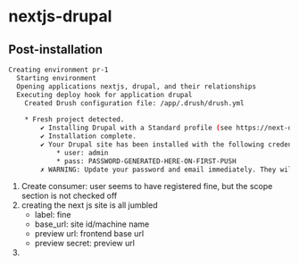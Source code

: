 # nextjs-drupal


## Post-installation

```bash
Creating environment pr-1
  Starting environment
  Opening applications nextjs, drupal, and their relationships
  Executing deploy hook for application drupal
    Created Drush configuration file: /app/.drush/drush.yml
    
    * Fresh project detected.
        ✔ Installing Drupal with a Standard profile (see https://next-drupal.org/learn/quick-start/install-drupal).
        ✔ Installation complete.
        ✔ Your Drupal site has been installed with the following credentials:
            * user: admin
            * pass: PASSWORD-GENERATED-HERE-ON-FIRST-PUSH
        ✗ WARNING: Update your password and email immediately. They will only be available once.
```


1. Create consumer: user seems to have registered fine, but the scope section is not checked off
1. creating the next js site is all jumbled
    - label: fine
    - base_url: site id/machine name
    - preview url: frontend base url
    - preview secret: preview url
1. 
